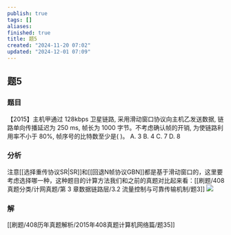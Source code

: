 ```yaml
---
publish: true
tags: []
aliases: 
finished: true
title: 题5
created: "2024-11-20 07:02"
updated: "2024-12-01 07:09"
---
```

## 题5
### 题目
【2015】主机甲通过 128kbps 卫星链路, 采用滑动窗口协议向主机乙发送数据, 链路单向传播延迟为 250 ms, 帧长为 1000 字节。不考虑确认帧的开销, 为使链路利用率不小于 80%, 帧序号的比特数至少是( )。 
A. 3 
B. 4 
C. 7 
D. 8
### 分析
注意[[选择重传协议SR|SR]]和[[回退N帧协议GBN]]都是基于滑动窗口的，这里要考虑选择哪一种，这种题目的计算方法我们和之前的真题对比起来看：[[刷题/408真题分类/计网真题/第 3 章数据链路层/3.2 流量控制与可靠传输机制/题3]]
![](https://img.hwenyi.tech/202412011530013.webp)
### 解
[[刷题/408历年真题解析/2015年408真题计算机网络篇/题35]]